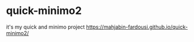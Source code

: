 # quick-minimo2
it's my quick and minimo project
https://mahjabin-fardousi.github.io/quick-minimo2/

